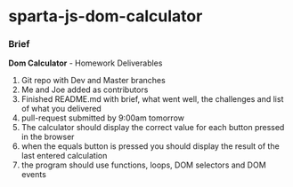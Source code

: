 # sparta-js-dom-calculator

### Brief
**Dom Calculator** - Homework Deliverables

1. Git repo with Dev and Master branches
2. Me and Joe added as contributors
3. Finished README.md with brief, what went well, the challenges and list of what you delivered
4. pull-request submitted by 9:00am tomorrow
5. The calculator should display the correct value for each button pressed in the browser
6. when the equals button is pressed you should display the result of the last entered calculation
7. the program should use functions, loops, DOM selectors and DOM events

